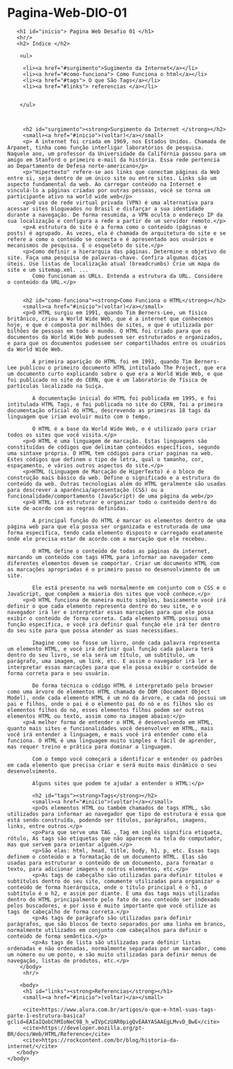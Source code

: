 # Pagina-Web-DIO-01

<html>
    <head>
       <Title>Desafio DIO 01</Title>
    </head>
    <body>

       <h1 id="inicio"> Pagina Web Desafio 01 </h1>
       <hr/>
       <h2> Indice </h2>

        <ul>

         <li><a href="#surgimento">Sugimento da Internet</a></li>
         <li><a href="#como-funciona"> Como Funciona o html</a></li>
         <li><a href="#tags"> O que São Tags</a></li>
         <li><a href="#links"> referencias </a></li>


        </ul>

         

         <h2 id="surgimento"><strong>Surgimento da Internet </strong></h2>
         <small><a href="#inicio">(voltar)</a></small>
         <p> A internet foi criada em 1969, nos Estados Unidos. Chamada de Arpanet, tinha como função interligar laboratórios de pesquisa. Naquele ano, um professor da Universidade da Califórnia passou para um amigo em Stanford o primeiro e-mail da história. Essa rede pertencia ao Departamento de Defesa norte-americano</p>
         <p>"Hipertexto" refere-se aos links que conectam páginas da Web entre si, seja dentro de um único site ou entre sites. Links são um aspecto fundamental da web. Ao carregar conteúdo na Internet e vinculá-lo a páginas criadas por outras pessoas, você se torna um participante ativo na world wide web</p>
         <p>O uso de rede virtual privada (VPN) é uma alternativa para acessar sites bloqueados no Brasil e disfarçar a sua identidade durante a navegação. De forma resumida, a VPN oculta o endereço IP da sua localização e configura a rede a partir de um servidor remoto.</p>
         <p>A estrutura do site é a forma como o conteúdo (páginas e posts) é agrupado. Às vezes, ela é chamada de arquitetura do site e se refere a como o conteúdo se conecta e é apresentado aos usuários e mecanismos de pesquisa. É o esqueleto do site.</p>
         <p>Como definir a hierarquia das páginas. Determine o objetivo do site. Faça uma pesquisa de palavras-chave. Confira algumas dicas úteis. Use listas de localização atual (breadcrumbs) Crie um mapa do site e um sitemap.xml. ...
            Como funcionam as URLs. Entenda a estrutura da URL. Considere o conteúdo da URL.</p>
         

         <h2 id="como-funciona"><strong>Como Funciona o HTML</strong></h2>
         <small><a href="#inicio">(voltar)</a></small>
         <p>O HTML surgiu em 1991, quando Tim Berners-Lee, um físico britânico, criou a World Wide Web, que é a internet que conhecemos hoje, e que é composta por milhões de sites, e que é utilizada por bilhões de pessoas em todo o mundo. O HTML foi criado para que os documentos da World Wide Web pudessem ser estruturados e organizados, e para que os documentos pudessem ser compartilhados entre os usuários da World Wide Web.

            A primeira aparição do HTML foi em 1993, quando Tim Berners-Lee publicou o primeiro documento HTML intitulado The Project, que era um documento curto explicando sobre o que era a World Wide Web, e que foi publicado no site do CERN, que é um laboratório de física de partículas localizado na Suíça.
            
            A documentação inicial do HTML foi publicada em 1995, e foi intitulada HTML Tags, e foi publicada no site do CERN, foi a primeira documentação oficial do HTML, descrevendo as primeiras 18 tags da linguagem que iriam evoluir muito com o tempo.
            
            O HTML é a base da World Wide Web, e é utilizado para criar todos os sites que você visita.</p>
         <p>O HTML é uma linguagem de marcação. Estas linguagens são constituídas de códigos que delimitam conteúdos específicos, segundo uma sintaxe própria. O HTML tem códigos para criar paginas na web. Estes códigos que definem o tipo de letra, qual o tamanho, cor, espaçamento, e vários outros aspectos do site.</p>
         <p>HTML (Linguagem de Marcação de HiperTexto) é o bloco de construção mais básico da web. Define o significado e a estrutura do conteúdo da web. Outras tecnologias além do HTML geralmente são usadas para descrever a aparência/apresentação (CSS) ou a funcionalidade/comportamento (JavaScript) de uma página da web</p>
         <p>O HTML irá estruturar e organizar todo o conteúdo dentro do site de acordo com as regras definidas.

            A principal função do HTML é marcar os elementos dentro de uma página web para que ela possa ser organizada e estruturada de uma forma específica, tendo cada elemento disposto e carregado exatamente onde ele precisa estar de acordo com a marcação que ele recebeu.
            
            O HTML define o conteúdo de todas as páginas da internet, marcando um conteúdo com tags HTML para informar ao navegador como diferentes elementos devem se comportar. Criar um documento HTML com as marcações apropriadas é o primeiro passo no desenvolvimento de um site.
            
            Ele está presente na web normalmente em conjunto com o CSS e o JavaScript, que compõem a maioria dos sites que você conhece.</p>
         <p>O HTML funciona de maneira muito simples, basicamente você irá definir o que cada elemento representa dentro do seu site, e o navegador irá ler e interpretar essas marcações para que ele possa exibir o conteúdo de forma correta. Cada elemento HTML possui uma função específica, e você irá definir qual função ele irá ter dentro do seu site para que possa atender as suas necessidaes.

            Imagine como se fosse um livro, onde cada palavra representa um elemento HTML, e você irá definir qual função cada palavra terá dentro do seu livro, se ela será um título, um subtítulo, um parágrafo, uma imagem, um link, etc. E assim o navegador irá ler e interpretar essas marcações para que ele possa exibir o conteúdo de forma correta para o seu usuário.
            
            De forma técnica o código HTML é interpretado pelo browser como uma árvore de elementos HTML chamada de DOM (Document Object Model), onde cada elemento HTML é um nó da árvore, e cada nó possui um pai e filhos, onde o pai é o elemento pai do nó e os filhos são os elementos filhos do nó, esses elementos filhos podem ser outros elementos HTML ou texto, assim como na imagem abaixo:</p>
         <p>A melhor forma de entender o HTML é desenvolvendo em HTML, quanto mais sites e funcionalidades você desenvolver em HTML, mais você irá entender a linguagem, e mais você irá entender como ela funciona. O HTML é uma linguagem muito simples e fácil de aprender, mas requer treino e prática para dominar a linguagem.

            Com o tempo você começará a identificar e entender os padrões em cada elemento que precisa criar e será muito mais dinâmico o seu desenvolvimento.
            
            Alguns sites que podem te ajudar a entender o HTML:</p> 
           
            <h2 id="tags"><strong>Tags</strong></h2>
            <small><a href="#inicio">(voltar)</a></small>
            <p>Os elementos HTML ou também chamados de tags HTML, são utilizados para informar ao navegador que tipo de estrutura é essa que está sendo construída, podendo ser títulos, parágrafos, imagens, links, entre outros.</p>
            <p>Para que serve uma TAG , Tag em inglês significa etiqueta, rótulo, As tags são etiquetas que não aparecem na tela do computador, mas que servem para orientar alguém.</p>
            <p>São elas: html, head, title, body, h1, p, etc. Essas tags definem o conteúdo e a formatação de um documento HTML. Elas são usadas para estruturar o conteúdo de um documento, para formatar o texto, para adicionar imagens e outros elementos, etc.</p>
            <p>As tags de cabeçalho são utilizadas para definir títulos e subtítulos dentro do seu site, comumente utilizadas para organizar o conteúdo de forma hierárquica, onde o título principal é o h1, o subtítulo é o h2, e assim por diante. É uma das tags mais utilizadas dentro do HTML principalmente pelo fato de seu conteúdo ser indexado pelos buscadores, e por isso é muito importante que você utilize as tags de cabeçalho de forma correta.</p>
            <p>As tags de parágrafo são utilizadas para definir parágrafos, que são blocos de texto separados por uma linha em branco, normalmente utilizados em conjunto com cabeçalhos para definir o conteúdo de forma semântica.</p>
            <p>As tags de lista são utilizadas para definir listas ordenadas e não ordenadas, normalmente separadas por um marcador, como um número ou um ponto, e são muito utilizadas para definir menus de navegação, listas de produtos, etc.</p>
        </body>
         <hr/>

        <body>
         <h1 id="links"><strong>Referencias</strong></h1>
         <small><a href="#inicio">(voltar)</a></small>

         <cite>https://www.alura.com.br/artigos/o-que-e-html-suas-tags-parte-1-estrutura-basica?gclid=EAIaIQobChMIoNeC98_h_wIVpCzUAR0pigQvEAAYASAAEgLMvvD_BwE</cite>
         <cite>https://developer.mozilla.org/pt-BR/docs/Web/HTML/Reference</cite>
         <cite>https://rockcontent.com/br/blog/historia-da-internet/</cite>
       </body>
    </body>  

</html>


